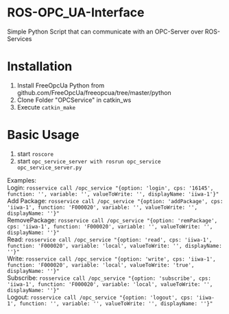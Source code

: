 # ROS-OPC_UA-Interface
Simple Python Script that can communicate with an OPC-Server over ROS-Services

# Installation
1. Install FreeOpcUa Python from github.com/FreeOpcUa/freeopcua/tree/master/python
2. Clone Folder "OPCService" in catkin_ws
3. Execute `catkin_make`

# Basic Usage
1. start `roscore`
2. start `opc_service_server with rosrun opc_service opc_service_server.py`

Examples:   
Login: `rosservice call /opc_service "{option: 'login', cps: '16145', function: '', variable: '', valueToWrite: '', displayName: 'iiwa-1'}"`  
Add Package: `rosservice call /opc_service "{option: 'addPackage', cps: 'iiwa-1', function: 'F000020', variable: '', valueToWrite: '', displayName: ''}"`  
RemovePackage: `rosservice call /opc_service "{option: 'remPackage', cps: 'iiwa-1', function: 'F000020', variable: '', valueToWrite: '', displayName: ''}"`  
Read: `rosservice call /opc_service "{option: 'read', cps: 'iiwa-1', function: 'F000020', variable: 'local', valueToWrite: '', displayName: ''}"`  
Write: `rosservice call /opc_service "{option: 'write', cps: 'iiwa-1', function: 'F000020', variable: 'local', valueToWrite: 'true', displayName: ''}"`  
Subscribe: `rosservice call /opc_service "{option: 'subscribe', cps: 'iiwa-1', function: 'F000020', variable: 'local', valueToWrite: '', displayName: ''}"`  
Logout: `rosservice call /opc_service "{option: 'logout', cps: 'iiwa-1', function: '', variable: '', valueToWrite: '', displayName: ''}"`  
